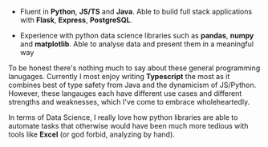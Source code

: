 - Fluent in **Python**, **JS/TS** and **Java**. Able to build full stack applications with **Flask**, **Express**, **PostgreSQL**.

- Experience with python data science libraries such as **pandas**, **numpy** and **matplotlib**. Able to analyse data and present them in a meaningful way

To be honest there's nothing much to say about these general programming lanugages. Currently I most enjoy writing **Typescript** the most as it combines best of type safety from Java and the dynamicism of JS/Python. However, these langauges each have different use cases and different strengths and weaknesses, which I've come to embrace wholeheartedly.

In terms of Data Science, I really love how python libraries are able to automate tasks that otherwise would have been much more tedious with tools like **Excel** (or god forbid, analyzing by hand). 